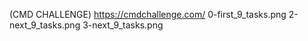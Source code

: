 (CMD CHALLENGE) <https://cmdchallenge.com/>
0-first_9_tasks.png
2-next_9_tasks.png
3-next_9_tasks.png
